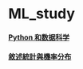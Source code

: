 # ML_study

#### [Python 和数据科学](https://bookdata.readthedocs.io/en/latest/index.html)
#### [敘述統計與機率分布](http://www.hmwu.idv.tw/web/R_AI_M/AI-M1-hmwu_R_Stat&Prob_v2.pdf)
